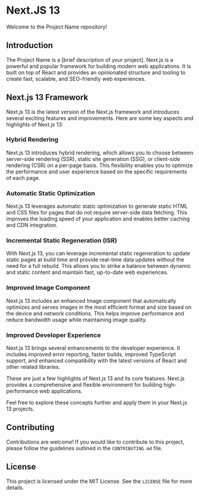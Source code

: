 # Next.JS 13

Welcome to the Project Name repository!

## Introduction

The Project Name is a [brief description of your project]. Next.js is a powerful
and popular framework for building modern web applications. It is built on top
of React and provides an opinionated structure and tooling to create fast,
scalable, and SEO-friendly web experiences.

## Next.js 13 Framework

Next.js 13 is the latest version of the Next.js framework and introduces several
exciting features and improvements. Here are some key aspects and highlights of
Next.js 13:

### Hybrid Rendering

Next.js 13 introduces hybrid rendering, which allows you to choose between
server-side rendering (SSR), static site generation (SSG), or client-side
rendering (CSR) on a per-page basis. This flexibility enables you to optimize
the performance and user experience based on the specific requirements of each
page.

### Automatic Static Optimization

Next.js 13 leverages automatic static optimization to generate static HTML and
CSS files for pages that do not require server-side data fetching. This improves
the loading speed of your application and enables better caching and CDN
integration.

### Incremental Static Regeneration (ISR)

With Next.js 13, you can leverage incremental static regeneration to update
static pages at build time and provide real-time data updates without the need
for a full rebuild. This allows you to strike a balance between dynamic and
static content and maintain fast, up-to-date web experiences.

### Improved Image Component

Next.js 13 includes an enhanced Image component that automatically optimizes and
serves images in the most efficient format and size based on the device and
network conditions. This helps improve performance and reduce bandwidth usage
while maintaining image quality.

### Improved Developer Experience

Next.js 13 brings several enhancements to the developer experience. It includes
improved error reporting, faster builds, improved TypeScript support, and
enhanced compatibility with the latest versions of React and other related
libraries.

These are just a few highlights of Next.js 13 and its core features. Next.js
provides a comprehensive and flexible environment for building high-performance
web applications.

Feel free to explore these concepts further and apply them in your Next.js 13
projects.

## Contributing

Contributions are welcome! If you would like to contribute to this project,
please follow the guidelines outlined in the `CONTRIBUTING.md` file.

## License

This project is licensed under the MIT License. See the `LICENSE` file for more
details.

